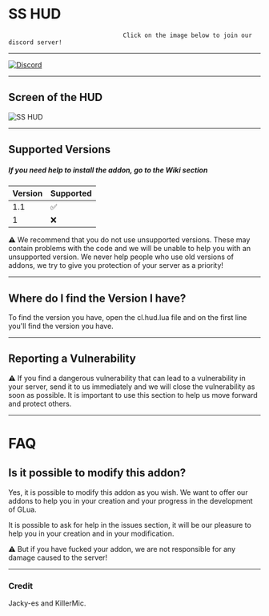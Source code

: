 # SS HUD
                                    Click on the image below to join our discord server!
***

[![Discord](https://cdn.discordapp.com/attachments/756310049390985299/773705281330479164/20201104_192826.png)](https://discord.gg/t56hVqSyS9)

***

## Screen of the HUD
![SS HUD](https://steamuserimages-a.akamaihd.net/ugc/1649965854350144482/11310F7DA9922B0AF0B8D4E8E2712489DE2EC1B2/)

***

## Supported Versions

##### If you need help to install the addon, go to the Wiki section

| Version | Supported          |
| ------- | ------------------ |
| 1.1     | :white_check_mark: |
| 1       | :x:                |

:warning: We recommend that you do not use unsupported versions. These may contain problems with the code and we will be unable to help you with an unsupported version. We never help people who use old versions of addons, we try to give you protection of your server as a priority!

***

## Where do I find the Version I have?

To find the version you have, open the cl.hud.lua file and on the first line you'll find the version you have.

***

## Reporting a Vulnerability

:warning: If you find a dangerous vulnerability that can lead to a vulnerability in your server, send it to us immediately and we will close the vulnerability as soon as possible. It is important to use this section to help us move forward and protect others.

***

# FAQ

## Is it possible to modify this addon?

Yes, it is possible to modify this addon as you wish. We want to offer our addons to help you in your creation and your progress in the development of GLua.

It is possible to ask for help in the issues section, it will be our pleasure to help you in your creation and in your modification.

:warning: But if you have fucked your addon, we are not responsible for any damage caused to the server!

***

### Credit

Jacky-es and KillerMic.
